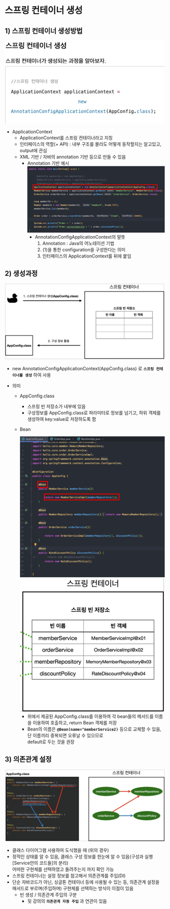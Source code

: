 <link href="../md_config/style.css" rel="stylesheet">

# 스프링 컨테이너 생성

## 1) 스프링 컨테이너 생성방법

<img src='images/2021-08-12-20-49-17.png' />

- ApplicationContext
  - ApplicationContext를 스프링 컨테이너라고 지칭
  - 인터페이스의 역할(+ API) : 내부 구조를 몰라도 어떻게 동작할지는 알고있고, output에 관심
  - XML 기반 / 자바의 annotation 기반 등으로 만들 수 있음
    - Annotation 기반 예시  
      <img src='images/2021-08-12-20-53-42.png' />
      - AnnotationConfigApplicationContext의 말뜻
        1. Annotation : Java의 어노테이션 기법
        2. (1)을 통한 configuration을 구성한다는 의미
        3. 인터페이스의 ApplicationContext를 뒤에 붙임

## 2) 생성과정

<img src='images/2021-08-12-21-14-12.png' />

- new AnnotationConfigApplicationContext(AppConfig.class) 로 **`스프링 컨테이너를 생성`** 하여 사용
- 의미

  - AppConfig.class
    - 스프링 빈 저장소가 내부에 있음
    - 구성정보를 AppConfig.class로 파라미터로 정보를 넘기고, 하위 객체를 생성하여 key:value로 저장하도록 함
  - Bean

    <img src='images/2021-08-12-21-20-11.png' />
    <img src='images/2021-08-12-21-21-37.png' />

    - 위에서 제공된 AppConfig.class를 이용하여 각 bean들의 메서드를 이름을 이용하여 호출하고, return Bean 객체를 저장
    - Bean의 이름은 **`@Bean(name="memberService2)`** 등으로 교체할 수 있음, 단 이름끼리 중복되면 오류날 수 있으므로  
      default로 두는 것을 권장

## 3) 의존관계 설정

<img src='images/2021-08-12-21-27-09.png' />

- 클래스 다이어그램 사용하여 도식했을 때 (위의 경우)
- 정적인 상태를 알 수 있음, 클래스 구성 정보를 한눈에 알 수 있음(구성과 실행[Service안의 코드들]의 분리)  
  어떠한 구현체를 선택하였고 돌려주는지 까지 확인 가능
- 스프링 컨테이너는 설정 정보를 참고해서 의존관계를 주입(DI)
- 단순 자바코드가 아닌, 싱글톤 컨테이너 등에 사용될 수 있는 등, 의존관계 설정을 매서드로 부르며(주입하며) 구현체를 선택하는 방식이 이점이 있음
  - 빈 생성 / 의존관계 주입의 구분
    - 뒷 강의의 **`의존관계 자동 주입`** 과 연관이 있음
